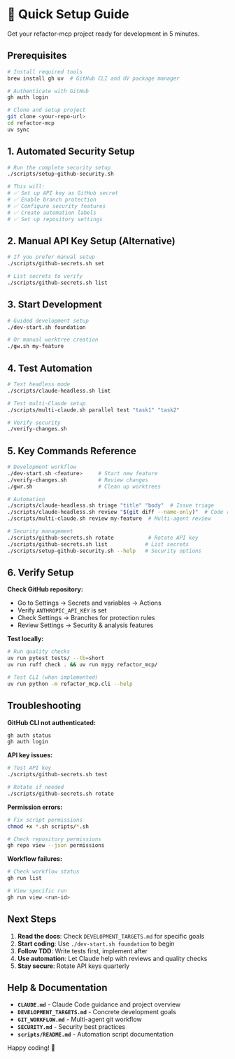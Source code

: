 # 🚀 Quick Setup Guide

Get your refactor-mcp project ready for development in 5 minutes.

## Prerequisites

```bash
# Install required tools
brew install gh uv  # GitHub CLI and UV package manager

# Authenticate with GitHub
gh auth login

# Clone and setup project
git clone <your-repo-url>
cd refactor-mcp
uv sync
```

## 1. Automated Security Setup

```bash
# Run the complete security setup
./scripts/setup-github-security.sh

# This will:
# ✅ Set up API key as GitHub secret
# ✅ Enable branch protection  
# ✅ Configure security features
# ✅ Create automation labels
# ✅ Set up repository settings
```

## 2. Manual API Key Setup (Alternative)

```bash
# If you prefer manual setup
./scripts/github-secrets.sh set

# List secrets to verify
./scripts/github-secrets.sh list
```

## 3. Start Development

```bash
# Guided development setup
./dev-start.sh foundation

# Or manual worktree creation
./gw.sh my-feature
```

## 4. Test Automation

```bash
# Test headless mode
./scripts/claude-headless.sh lint

# Test multi-Claude setup  
./scripts/multi-claude.sh parallel test "task1" "task2"

# Verify security
./verify-changes.sh
```

## 5. Key Commands Reference

```bash
# Development workflow
./dev-start.sh <feature>     # Start new feature
./verify-changes.sh          # Review changes
./gwr.sh                     # Clean up worktrees

# Automation
./scripts/claude-headless.sh triage "title" "body"  # Issue triage
./scripts/claude-headless.sh review "$(git diff --name-only)"  # Code review
./scripts/multi-claude.sh review my-feature  # Multi-agent review

# Security management
./scripts/github-secrets.sh rotate           # Rotate API key
./scripts/github-secrets.sh list            # List secrets
./scripts/setup-github-security.sh --help   # Security options
```

## 6. Verify Setup

**Check GitHub repository:**
- Go to Settings → Secrets and variables → Actions
- Verify `ANTHROPIC_API_KEY` is set
- Check Settings → Branches for protection rules
- Review Settings → Security & analysis features

**Test locally:**
```bash
# Run quality checks
uv run pytest tests/ --tb=short
uv run ruff check . && uv run mypy refactor_mcp/

# Test CLI (when implemented)
uv run python -m refactor_mcp.cli --help
```

## Troubleshooting

**GitHub CLI not authenticated:**
```bash
gh auth status
gh auth login
```

**API key issues:**
```bash
# Test API key
./scripts/github-secrets.sh test

# Rotate if needed
./scripts/github-secrets.sh rotate
```

**Permission errors:**
```bash
# Fix script permissions
chmod +x *.sh scripts/*.sh

# Check repository permissions
gh repo view --json permissions
```

**Workflow failures:**
```bash
# Check workflow status
gh run list

# View specific run
gh run view <run-id>
```

## Next Steps

1. **Read the docs**: Check `DEVELOPMENT_TARGETS.md` for specific goals
2. **Start coding**: Use `./dev-start.sh foundation` to begin
3. **Follow TDD**: Write tests first, implement after
4. **Use automation**: Let Claude help with reviews and quality checks
5. **Stay secure**: Rotate API keys quarterly

## Help & Documentation

- **`CLAUDE.md`** - Claude Code guidance and project overview
- **`DEVELOPMENT_TARGETS.md`** - Concrete development goals
- **`GIT_WORKFLOW.md`** - Multi-agent git workflow
- **`SECURITY.md`** - Security best practices
- **`scripts/README.md`** - Automation script documentation

Happy coding! 🎉